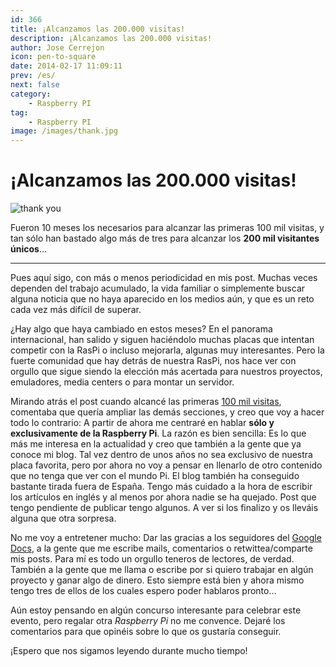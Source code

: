 ```yaml
---
id: 366
title: ¡Alcanzamos las 200.000 visitas!
description: ¡Alcanzamos las 200.000 visitas!
author: Jose Cerrejon
icon: pen-to-square
date: 2014-02-17 11:09:11
prev: /es/
next: false
category:
    - Raspberry PI
tag:
    - Raspberry PI
image: /images/thank.jpg
---
```


# ¡Alcanzamos las 200.000 visitas!

![thank you](/images/thank.jpg)

Fueron 10 meses los necesarios para alcanzar las primeras 100 mil visitas, y tan sólo han bastado algo más de tres para alcanzar los **200 mil visitantes únicos**…

---

Pues aquí sigo, con más o menos periodicidad en mis post. Muchas veces dependen del trabajo acumulado, la vida familiar o simplemente buscar alguna noticia que no haya aparecido en los medios aún, y que es un reto cada vez más difícil de superar.

¿Hay algo que haya cambiado en estos meses? En el panorama internacional, han salido y siguen haciéndolo muchas placas que intentan competir con la RasPi o incluso mejorarla, algunas muy interesantes. Pero la fuerte comunidad que hay detrás de nuestra RasPi, nos hace ver con orgullo que sigue siendo la elección más acertada para nuestros proyectos, emuladores, media centers o para montar un servidor.

Mirando atrás el post cuando alcancé las primeras [100 mil visitas](/post.php?id=284), comentaba que quería ampliar las demás secciones, y creo que voy a hacer todo lo contrario: A partir de ahora me centraré en hablar **sólo y exclusivamente de la Raspberry Pi**. La razón es bien sencilla: Es lo que más me interesa en la actualidad y creo que también a la gente que ya conoce mi blog. Tal vez dentro de unos años no sea exclusivo de nuestra placa favorita, pero por ahora no voy a pensar en llenarlo de otro contenido que no tenga que ver con el mundo Pi. El blog también ha conseguido bastante tirada fuera de España. Tengo más cuidado a la hora de escribir los artículos en inglés y al menos por ahora nadie se ha quejado. Post que tengo pendiente de publicar tengo algunos. A ver si los finalizo y os lleváis alguna que otra sorpresa.

No me voy a entretener mucho: Dar las gracias a los seguidores del [Google Docs](https://goo.gl/Iwhbq), a la gente que me escribe mails, comentarios o retwittea/comparte mis posts. Para mí es todo un orgullo teneros de lectores, de verdad. También a la gente que me llama o escribe por si quiero trabajar en algún proyecto y ganar algo de dinero. Esto siempre está bien y ahora mismo tengo tres de ellos de los cuales espero poder hablaros pronto…

Aún estoy pensando en algún concurso interesante para celebrar este evento, pero regalar otra _Raspberry Pi_ no me convence. Dejaré los comentarios para que opinéis sobre lo que os gustaría conseguir.

¡Espero que nos sigamos leyendo durante mucho tiempo!
